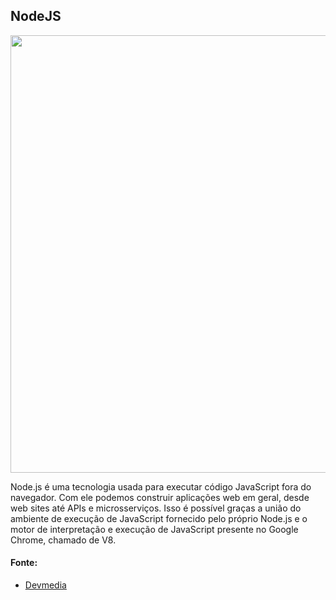 ## NodeJS

<div align="center">
<img width="700" src="https://blog.4linux.com.br/wp-content/uploads/2019/12/node-js.png" />
</div>

Node.js é uma tecnologia usada para executar código JavaScript fora do navegador. Com ele podemos construir aplicações web em geral, desde web sites até APIs e 
microsserviços. Isso é possível graças a união do ambiente de execução de JavaScript fornecido pelo próprio Node.js e o motor de interpretação e execução de JavaScript 
presente no Google Chrome, chamado de V8.

#### Fonte: 
<ul> 
  <li>
    <a href="https://www.devmedia.com.br/guia/node-js/40312"> Devmedia </a>
  </li>
</ul>
